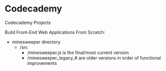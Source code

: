 # Codecademy
Codecademy Projects

Build Front-End Web Applications From Scratch:
- minesweeper directory
  - /src
    - /minesweeper.js is the final/most current version
    - /minesweeper_legacy_# are older versions in order of functional improvements


